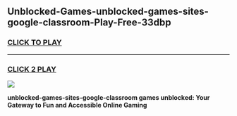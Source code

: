 
## Unblocked-Games-unblocked-games-sites-google-classroom-Play-Free-33dbp
<h3>
<a href="https://premium76.site?title=unblocked-games-sites-google-classroom&ref=24M">CLICK TO PLAY</a></h3>
<hr>

<h3>
<a href="https://premium76.site?title=unblocked-games-sites-google-classroom&ref=24M">CLICK 2 PLAY</a>
  
</h3>

<a href="https://premium76.site?title=unblocked-games-sites-google-classroom&ref=24M"><img src="https://clearcache.store/games.png"></a>


**unblocked-games-sites-google-classroom games unblocked: Your Gateway to Fun and Accessible Online Gaming**
